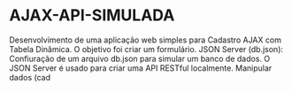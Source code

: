# AJAX-API-SIMULADA
Desenvolvimento de uma aplicação web simples para Cadastro AJAX com Tabela Dinâmica. O objetivo foi criar um formulário. JSON Server (db.json): Confiuração de um arquivo db.json para simular um banco de dados. O JSON Server é usado para criar uma API RESTful localmente. Manipular dados (cad

